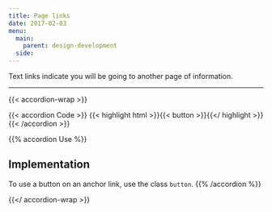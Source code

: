 ```yaml
---
title: Page links
date: 2017-02-03
menu:
  main:
    parent: design-development
  side:
---
```


Text links indicate you will be going to another page of information.

---

{{< accordion-wrap >}}

{{< accordion Code >}}
  {{< highlight html >}}{{< button >}}{{</ highlight >}}
{{< /accordion >}}

{{% accordion Use %}}
## Implementation
To use a button on an anchor link, use the class `button`.
{{% /accordion %}}

{{</ accordion-wrap >}}
